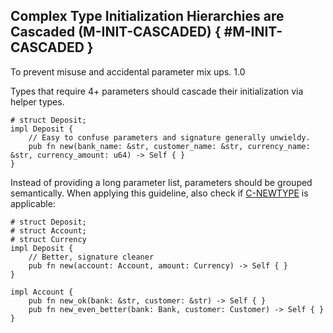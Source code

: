 ﻿<!-- Copyright (c) Microsoft Corporation. Licensed under the MIT license. -->

## Complex Type Initialization Hierarchies are Cascaded (M-INIT-CASCADED) { #M-INIT-CASCADED }

<why>To prevent misuse and accidental parameter mix ups.</why>
<version>1.0</version>

Types that require 4+ parameters should cascade their initialization via helper types.

```rust, ignore
# struct Deposit;
impl Deposit {
    // Easy to confuse parameters and signature generally unwieldy.
    pub fn new(bank_name: &str, customer_name: &str, currency_name: &str, currency_amount: u64) -> Self { }
}
```

Instead of providing a long parameter list, parameters should be grouped semantically. When applying this guideline,
also check if [C-NEWTYPE] is applicable:

```rust, ignore
# struct Deposit;
# struct Account;
# struct Currency
impl Deposit {
    // Better, signature cleaner
    pub fn new(account: Account, amount: Currency) -> Self { }
}

impl Account {
    pub fn new_ok(bank: &str, customer: &str) -> Self { }
    pub fn new_even_better(bank: Bank, customer: Customer) -> Self { }
}
```

[C-NEWTYPE]: https://rust-lang.github.io/api-guidelines/type-safety.html#c-newtype
